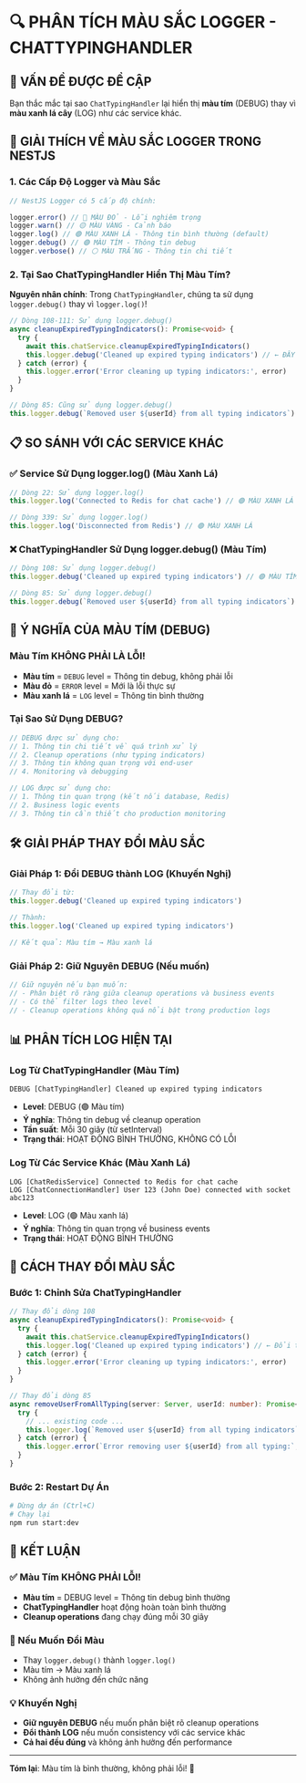 # 🔍 PHÂN TÍCH MÀU SẮC LOGGER - CHATTYPINGHANDLER

## 🎯 **VẤN ĐỀ ĐƯỢC ĐỀ CẬP**

Bạn thắc mắc tại sao `ChatTypingHandler` lại hiển thị **màu tím** (DEBUG) thay vì **màu xanh lá cây** (LOG) như các service khác.

## 🌈 **GIẢI THÍCH VỀ MÀU SẮC LOGGER TRONG NESTJS**

### **1. Các Cấp Độ Logger và Màu Sắc**

```typescript
// NestJS Logger có 5 cấp độ chính:

logger.error() // 🔴 MÀU ĐỎ - Lỗi nghiêm trọng
logger.warn() // 🟡 MÀU VÀNG - Cảnh báo
logger.log() // 🟢 MÀU XANH LÁ - Thông tin bình thường (default)
logger.debug() // 🟣 MÀU TÍM - Thông tin debug
logger.verbose() // ⚪ MÀU TRẮNG - Thông tin chi tiết
```

### **2. Tại Sao ChatTypingHandler Hiển Thị Màu Tím?**

**Nguyên nhân chính**: Trong `ChatTypingHandler`, chúng ta sử dụng `logger.debug()` thay vì `logger.log()`!

```typescript:src/websockets/handlers/chat-typing.handler.ts
// Dòng 108-111: Sử dụng logger.debug()
async cleanupExpiredTypingIndicators(): Promise<void> {
  try {
    await this.chatService.cleanupExpiredTypingIndicators()
    this.logger.debug('Cleaned up expired typing indicators') // ← ĐÂY LÀ NGUYÊN NHÂN!
  } catch (error) {
    this.logger.error('Error cleaning up typing indicators:', error)
  }
}

// Dòng 85: Cũng sử dụng logger.debug()
this.logger.debug(`Removed user ${userId} from all typing indicators`)
```

## 📋 **SO SÁNH VỚI CÁC SERVICE KHÁC**

### **✅ Service Sử Dụng logger.log() (Màu Xanh Lá)**

```typescript:src/websockets/services/chat-redis.service.ts
// Dòng 22: Sử dụng logger.log()
this.logger.log('Connected to Redis for chat cache') // 🟢 MÀU XANH LÁ

// Dòng 339: Sử dụng logger.log()
this.logger.log('Disconnected from Redis') // 🟢 MÀU XANH LÁ
```

### **❌ ChatTypingHandler Sử Dụng logger.debug() (Màu Tím)**

```typescript:src/websockets/handlers/chat-typing.handler.ts
// Dòng 108: Sử dụng logger.debug()
this.logger.debug('Cleaned up expired typing indicators') // 🟣 MÀU TÍM

// Dòng 85: Sử dụng logger.debug()
this.logger.debug(`Removed user ${userId} from all typing indicators`) // 🟣 MÀU TÍM
```

## 🎨 **Ý NGHĨA CỦA MÀU TÍM (DEBUG)**

### **Màu Tím KHÔNG PHẢI LÀ LỖI!**

- **Màu tím** = `DEBUG` level = Thông tin debug, không phải lỗi
- **Màu đỏ** = `ERROR` level = Mới là lỗi thực sự
- **Màu xanh lá** = `LOG` level = Thông tin bình thường

### **Tại Sao Sử Dụng DEBUG?**

```typescript
// DEBUG được sử dụng cho:
// 1. Thông tin chi tiết về quá trình xử lý
// 2. Cleanup operations (như typing indicators)
// 3. Thông tin không quan trọng với end-user
// 4. Monitoring và debugging

// LOG được sử dụng cho:
// 1. Thông tin quan trọng (kết nối database, Redis)
// 2. Business logic events
// 3. Thông tin cần thiết cho production monitoring
```

## 🛠️ **GIẢI PHÁP THAY ĐỔI MÀU SẮC**

### **Giải Pháp 1: Đổi DEBUG thành LOG (Khuyến Nghị)**

```typescript:src/websockets/handlers/chat-typing.handler.ts
// Thay đổi từ:
this.logger.debug('Cleaned up expired typing indicators')

// Thành:
this.logger.log('Cleaned up expired typing indicators')

// Kết quả: Màu tím → Màu xanh lá
```

### **Giải Pháp 2: Giữ Nguyên DEBUG (Nếu muốn)**

```typescript
// Giữ nguyên nếu bạn muốn:
// - Phân biệt rõ ràng giữa cleanup operations và business events
// - Có thể filter logs theo level
// - Cleanup operations không quá nổi bật trong production logs
```

## 📊 **PHÂN TÍCH LOG HIỆN TẠI**

### **Log Từ ChatTypingHandler (Màu Tím)**

```
DEBUG [ChatTypingHandler] Cleaned up expired typing indicators
```

- **Level**: DEBUG (🟣 Màu tím)
- **Ý nghĩa**: Thông tin debug về cleanup operation
- **Tần suất**: Mỗi 30 giây (từ setInterval)
- **Trạng thái**: HOẠT ĐỘNG BÌNH THƯỜNG, KHÔNG CÓ LỖI

### **Log Từ Các Service Khác (Màu Xanh Lá)**

```
LOG [ChatRedisService] Connected to Redis for chat cache
LOG [ChatConnectionHandler] User 123 (John Doe) connected with socket abc123
```

- **Level**: LOG (🟢 Màu xanh lá)
- **Ý nghĩa**: Thông tin quan trọng về business events
- **Trạng thái**: HOẠT ĐỘNG BÌNH THƯỜNG

## 🔧 **CÁCH THAY ĐỔI MÀU SẮC**

### **Bước 1: Chỉnh Sửa ChatTypingHandler**

```typescript:src/websockets/handlers/chat-typing.handler.ts
// Thay đổi dòng 108
async cleanupExpiredTypingIndicators(): Promise<void> {
  try {
    await this.chatService.cleanupExpiredTypingIndicators()
    this.logger.log('Cleaned up expired typing indicators') // ← Đổi từ debug thành log
  } catch (error) {
    this.logger.error('Error cleaning up typing indicators:', error)
  }
}

// Thay đổi dòng 85
async removeUserFromAllTyping(server: Server, userId: number): Promise<void> {
  try {
    // ... existing code ...
    this.logger.log(`Removed user ${userId} from all typing indicators`) // ← Đổi từ debug thành log
  } catch (error) {
    this.logger.error(`Error removing user ${userId} from all typing:`, error)
  }
}
```

### **Bước 2: Restart Dự Án**

```bash
# Dừng dự án (Ctrl+C)
# Chạy lại
npm run start:dev
```

## 🎯 **KẾT LUẬN**

### **✅ Màu Tím KHÔNG PHẢI LỖI!**

- **Màu tím** = DEBUG level = Thông tin debug bình thường
- **ChatTypingHandler** hoạt động hoàn toàn bình thường
- **Cleanup operations** đang chạy đúng mỗi 30 giây

### **🔄 Nếu Muốn Đổi Màu**

- Thay `logger.debug()` thành `logger.log()`
- Màu tím → Màu xanh lá
- Không ảnh hưởng đến chức năng

### **💡 Khuyến Nghị**

- **Giữ nguyên DEBUG** nếu muốn phân biệt rõ cleanup operations
- **Đổi thành LOG** nếu muốn consistency với các service khác
- **Cả hai đều đúng** và không ảnh hưởng đến performance

---

**Tóm lại**: Màu tím là bình thường, không phải lỗi! 🎯
